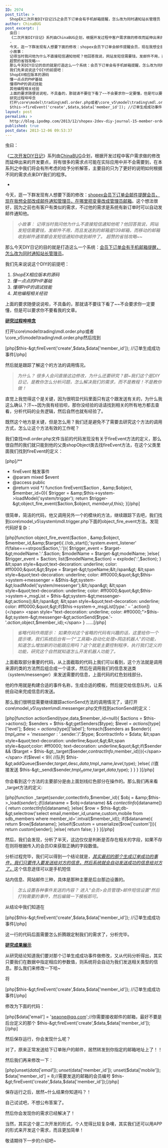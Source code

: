 ```yaml
---
ID: 2974
post_title: >
  ShopEX二次开发DIY日记15之会员下订单会有手机邮箱提醒，怎么改为同时通知站长管理员
author: ChinaBUG
post_excerpt: |
  虫曰：
  《二次开发DIY日记》系列由ChinaBUG企划，根据开发过程中客户需求做的修改而延伸出来的开发要点，将有很多的需求点可能在实际应用中并不会需要到，在本系列之中我们将会有所考虑的给予分析解答，主要目的只为了更好的说明如何根据不同的需求点来DIY我们的程序。
  -
  今天，逛一下群发现有人想要下面的修改：shopex会员下订单会邮件提醒会员，现在我想全部改成邮件通知管理员，在哪里把变量改成管理员邮箱。这个想法很好，因为之前也有客户有类似的需求，不过他的需求是系统有新订单时可以自动发邮件通知他。
  小故事：
  记得当时我问他为什么不直接短信通知他呢？他回答我说，网站发短信需要钱，发邮件不用，而且发送到的邮箱是139邮箱，而移动的邮箱收到邮件通常都会发短信通知你收到邮件了。
  超赞的省钱攻略~~
  那么今天DIY日记的目的就是打造这么一个系统：会员下订单会有手机邮箱提醒，怎么改为同时通知站长管理员。
  我们先来说说这个DIY的前提吧：
  ShopEX相应版本的源码
  懂一点点的PHP基础
  懂得PHP的调试技能
  其他编程相关经验
  上面的要求随便说说啦，不具备的，那就请不要往下看了~~不会要求你一定要懂，但是可以要求你不要看我的文章。
  研究过程啐啐念
  打开\core\model\trading\mdl.order.php或者\core_v5\model\trading\mdl.order.php然后找到
  $this->fireEvent('create',$data,$data['member_id']); //订单生成成功事件
layout: post
permalink: >
  http://blog.ipodmp.com/2013/12/shopex-2dev-diy-journal-15-member-orders-have-mobile-email-reminders-how-to-notify-the-master-administrator.html
published: true
post_date: 2013-12-06 09:53:37
---
```

虫曰：

《<a href="http://blog.ipodmp.com/?s=二次开发DIY日记">二次开发DIY日记</a>》系列由<a href="http://blog.ipodmp.com/about-chinabug/">ChinaBUG</a>企划，根据开发过程中客户需求做的修改而延伸出来的开发要点，将有很多的需求点可能在实际应用中并不会需要到，在本系列之中我们将会有所考虑的给予分析解答，主要目的只为了更好的说明如何根据不同的需求点来DIY我们的程序。

-

今天，逛一下群发现有人想要下面的修改：<span style="text-decoration: underline;">shopex会员下订单会邮件提醒会员，现在我想全部改成邮件通知管理员，在哪里把变量改成管理员邮箱</span>。这个想法很好，因为之前也有客户有类似的需求，不过他的需求是系统有新订单时可以自动发邮件通知他。
<blockquote><em>小故事：
记得当时我问他为什么不直接短信通知他呢？他回答我说，网站发短信需要钱，发邮件不用，而且发送到的邮箱是139邮箱，而移动的邮箱收到邮件通常都会发短信通知你收到邮件了。
超赞的省钱攻略~~</em></blockquote>
那么今天DIY日记的目的就是打造这么一个系统：<span style="text-decoration: underline;">会员下订单会有手机邮箱提醒，怎么改为同时通知站长管理员</span>。

我们先来说说这个DIY的前提吧：
<ol>
	<li><em>ShopEX相应版本的源码</em></li>
	<li><em>懂一点点的PHP基础</em></li>
	<li><em>懂得PHP的调试技能</em></li>
	<li><em>其他编程相关经验</em></li>
</ol>
上面的要求随便说说啦，不具备的，那就请不要往下看了~~不会要求你一定要懂，但是可以要求你不要看我的文章。

<strong><span style="text-decoration: underline;">研究过程啐啐念</span></strong>

打开\core\model\trading\mdl.order.php或者\core_v5\model\trading\mdl.order.php然后找到

[php]$this-&gt;fireEvent('create',$data,$data['member_id']); //订单生成成功事件[/php]

然后就是跟踪了解这个的方法的调用情况。
<blockquote><em>为什么？
很多人会问直接这边修改，为什么还要研究？额~我们这个是DIY日记，是教你怎么分析问题，怎么解决我们的需求，而不是教程！不是教你做！</em></blockquote>
直觉上我觉得这个是关键，因为很明显代码里面只有这个跟发送有关的，为什么我这么确认？汗~~因为我有经验呗，那你没经验的话请找到相关的所有地方都去查看，分析代码的业务逻辑，然后自然也就有经验了。

既然这个地方是关键，但是怎么用？我们还是避免不了需要去研究这个方法的调用方式，怎么让这个方法有效的工作呢？

我们查找mdl.order.php文件当前的代码发现没有关于fireEvent方法的定义，那么很自然的我们就只能到他的父类shopObject类去找fireEvent方法，在这个父类里面我们找到fireEvent的定义：

[php]/**
* fireEvent 触发事件
* @param mixed $event
* @access public
* @return void
*/
function fireEvent($action , &amp;$object, $member_id=0){
    $trigger = &amp;$this-&gt;system-&gt;loadModel('system/trigger');
    return $trigger-&gt;object_fire_event($action,$object, $member_id,$this);
}[/php]

很简单，简洁的代码，他又调用另外一个的模块的方法，继续跟踪下去吧，我们找到core\model_v5\system\mdl.trigger.php下面的object_fire_event方法。发现代码好复杂：

[php]function object_fire_event($action , &amp;$object, $member_id,&amp;$target){
    //ob_start();'system.event_listener'
    if(false===strpos($action,':')){
        $trigger_event = $target-&gt;modelName.':'.$action;
        $modelName = $target-&gt;modelName;
    }else{
        $trigger_event = $action;
        list($modelName,$action) = explode(':',$action);
    }
    &lt;span style=&quot;text-decoration: underline; color: #ff0000;&quot;&gt;$type = $target-&gt;typeName;&lt;/span&gt;
    &lt;span style=&quot;text-decoration: underline; color: #ff0000;&quot;&gt;$this-&gt;system-&gt;messenger = &amp;$this-&gt;system-&gt;loadModel('system/messenger');&lt;/span&gt;
    &lt;span style=&quot;text-decoration: underline; color: #ff0000;&quot;&gt;$this-&gt;system-&gt;_msgList = $this-&gt;system-&gt;messenger-&gt;actions();&lt;/span&gt;
    &lt;span style=&quot;text-decoration: underline; color: #ff0000;&quot;&gt;if($this-&gt;system-&gt;_msgList[$type.'-'.$action]){&lt;/span&gt;
    &lt;span style=&quot;text-decoration: underline; color: #ff0000;&quot;&gt;$this-&gt;system-&gt;messenger-&gt;actionSend($type.'-'.$action,$object,$member_id);&lt;/span&gt;
}
......[/php]
<blockquote><em>省略代码作用提示：</em>
<em>如果你对这个省略的代码有兴趣的话，这里给你一个提示噢，我们系统后台有一个“工具箱&gt;自动化处理&gt;网店机器人”的功能，知道怎么增加新的功能跟应用吗？这个就是主要控制程序，执行我们定义的功能，研究这个自然就知道怎么开发机器人功能了。</em></blockquote>
上面截取部分重要的代码，从上面截取的代码上我们可以看到，这个方法就是调用来源的类的方法然后组合成一个请求，然后在调用我们的信息发送类（system/messenger）来发送需要的信息，上面代码的红色划线部分。

他的作用就是构建合适的事件名称，生成合适的模板，然后提交给信息队列，让系统自动来完成信息的发送。

那么我们很明显需要继续跟踪actionSend方法的调用情况了，请打开core\model_v5\system\mdl.messenger.php文件找到actionSend的定义：

[php]function actionSend($type,$data,$member_id=null){
    $actions = $this-&gt;actions();
    $senders = $this-&gt;getSenders($type);
    $level = $actions[$type]['level'];
    $desc = $actions[$type]['label'];
    foreach($senders as $sender){
        $tmpl_name = 'messenger:'.$sender.'/'.$type;
        $contractInfo = $data;
        &lt;span style=&quot;text-decoration: underline;&quot;&gt;&lt;span style=&quot;color: #ff0000; text-decoration: underline;&quot;&gt;if($sender &amp;&amp; ($target = $this-&gt;_target($sender,$contractInfo,$member_id))){&lt;/span&gt;&lt;/span&gt;
        if($level &lt; 9){ //队列
            $this-&gt;addQueue($sender,$target,$desc,$data,$tmpl_name,$level,$type);
        }else{ //直接发送
            $this-&gt;_send($sender,$tmpl_name,$target,$data,$type);
        }
        }
    }
}[/php]

你会看到这个方法的主要部分是由上面划线红色部分在操作的。那么我们再来看_target方法的定义:

[php]function _target($sender,$contectInfo,$member_id){
    $obj = &amp;$this-&gt;_load($sender);
    if(($dataname = $obj-&gt;dataname) &amp;&amp; $contectInfo[$dataname]){
        return $contectInfo[$dataname];
    }else{
        $row = $this-&gt;db-&gt;selectrow('select email,member_id,uname,custom,mobile from sdb_members where member_id='.intval($member_id));
        if($dataname){
           return $row[$dataname];
        }elseif($custom = unserialize($row['custom'])){
            return $custom[$sender];
        }else{
            return false;
        }
    }
}[/php]

然后，我们会发现，分析了半天，这边仅仅是判断是否存在相关的字段，如果不存在则将根据传入的会员ID来获取正确的字段数值。

分析过程完毕，我们可以得到一个结论就是，<em><span style="text-decoration: underline;">其实最初的那个生成订单成功的事件，我们只要传入要发送给对方的信息，然后系统就会自动发送成功的信息给对方了，</span></em>这个信息途径可以是手机短信

站内信息、网站邮件三种，具体是那种主要是后台那边设置的。
<blockquote><em>怎么设置各种事件发送的内容？
进入“会员&gt;会员管理&gt;邮件短信设置”然后打钩需要的事件，然后编辑一下模板即可。</em></blockquote>
从结论中我们知道在

[php]$this-&gt;fireEvent('create',$data,$data['member_id']); //订单生成成功事件[/php]

这一行的代码后面需要怎么折腾跟定制我们的需求了，分析完毕。

<strong><span style="text-decoration: underline;">研究成果展示</span></strong>

从研究结论知道我们要对那个订单生成成功事件做修改，又从代码分析得出，其实只要我们在数据中指定相应的参数值，则系统将会自动为我们发送相关类型的信息。那么我们来修改一下哈~

将

[php]$this-&gt;fireEvent('create',$data,$data['member_id']); //订单生成成功事件[/php]

修改为下面的代码：

[php]$data['email'] = 'seaone@qq.com';//你需要接收邮件的邮箱，最好不要是后台定义的那个
 $this-&gt;fireEvent('create',$data,$data['member_id']);[/php]

然后保存运行，你会发现什么呢？

对了，原来正常发送给下订单账户的邮件，居然转发到你指定的邮箱地址上了！！

然后我们再来修改一下：

[php]unset($data['email']);
 unset($data['member_id']);
 unset($data['mobile']);
 $data['member_id'] = 8;//需要发送的邮箱的会员编号
 $this-&gt;fireEvent('create',$data,$data['member_id']);[/php]

保存运行之后，居然~什么结果你知道吗？！

自己试试吧，不想公布答案了。

然后你会发现你的需求已经解决了！

当然，其实这个是二次开发的形式，个人觉得比较复杂噢，其实我们还可以用APP的形式来开发这个需求，而且更加简单！

敬请期待下一步的介绍吧~